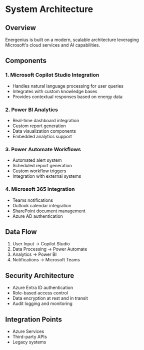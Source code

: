 # System Architecture

## Overview
Energenius is built on a modern, scalable architecture leveraging Microsoft's cloud services and AI capabilities.

## Components

### 1. Microsoft Copilot Studio Integration
- Handles natural language processing for user queries
- Integrates with custom knowledge bases
- Provides contextual responses based on energy data

### 2. Power BI Analytics
- Real-time dashboard integration
- Custom report generation
- Data visualization components
- Embedded analytics support

### 3. Power Automate Workflows
- Automated alert system
- Scheduled report generation
- Custom workflow triggers
- Integration with external systems

### 4. Microsoft 365 Integration
- Teams notifications
- Outlook calendar integration
- SharePoint document management
- Azure AD authentication

## Data Flow
1. User Input → Copilot Studio
2. Data Processing → Power Automate
3. Analytics → Power BI
4. Notifications → Microsoft Teams

## Security Architecture
- Azure Entra ID authentication
- Role-based access control
- Data encryption at rest and in transit
- Audit logging and monitoring

## Integration Points
- Azure Services
- Third-party APIs
- Legacy systems 

